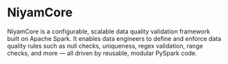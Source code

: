 # NiyamCore
NiyamCore is a configurable, scalable data quality validation framework built on Apache Spark.
It enables data engineers to define and enforce data quality rules such as null checks, uniqueness, regex validation, range checks, and more — all driven by reusable, modular PySpark code.